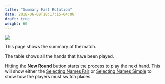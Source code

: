 ```yaml
---
title: "Summary Fast Rotation"
date: 2018-06-08T18:17:15-04:00
draft: true
weight: 60
---
```


<div class="withBorder">

<img src="../images/gen/Chicago/SummaryQuintetPage.png"/>

</div>

This page shows the summary of the match.

The table shows all the hands that have been played.

Hitting the **New Round** button starts the process to play the next hand.
This will show either the [Selecting Names Fair](fastfair/selectnamesfair.html) or [Selecting Names Simple](fastsimple/selectnamessimple.html) to show how the players must switch places.

